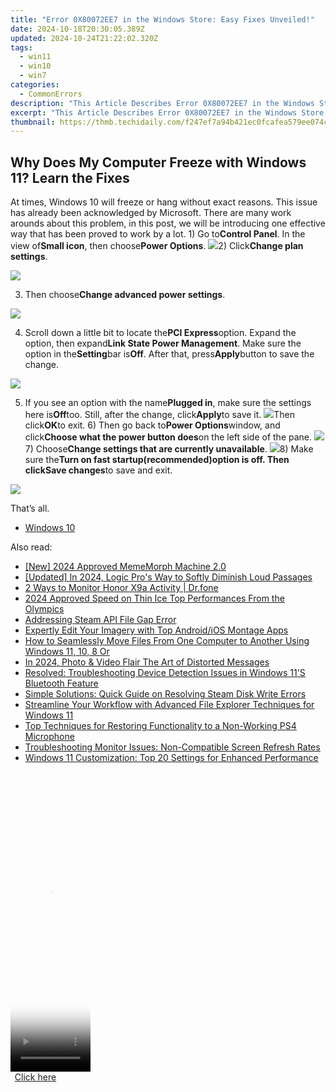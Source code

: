 ```yaml
---
title: "Error 0X80072EE7 in the Windows Store: Easy Fixes Unveiled!"
date: 2024-10-18T20:30:05.389Z
updated: 2024-10-24T21:22:02.320Z
tags:
  - win11
  - win10
  - win7
categories:
  - CommonErrors
description: "This Article Describes Error 0X80072EE7 in the Windows Store: Easy Fixes Unveiled!"
excerpt: "This Article Describes Error 0X80072EE7 in the Windows Store: Easy Fixes Unveiled!"
thumbnail: https://thmb.techidaily.com/f247ef7a94b421ec0fcafea579ee074c3050225ad0c19a044a9d73401964e5e7.jpg
---
```


## Why Does My Computer Freeze with Windows 11? Learn the Fixes

At times, Windows 10 will freeze or hang without exact reasons. This issue has already been acknowledged by Microsoft. There are many work arounds about this problem, in this post, we will be introducing one effective way that has been proved to work by a lot. 1) Go to**Control Panel**. In the view of**Small icon**, then choose**Power Options**. ![](https://images.drivereasy.com/wp-content/uploads/2016/10/power-options.jpg)2) Click**Change plan settings**.

![](https://images.drivereasy.com/wp-content/uploads/2016/10/change-plan-settings.jpg)

3) Then choose**Change advanced power settings**.

![](https://images.drivereasy.com/wp-content/uploads/2016/10/change-advanced-power-settings-600x446.jpg)

4) Scroll down a little bit to locate the**PCI Express**option. Expand the option, then expand**Link State Power Management**. Make sure the option in the**Setting**bar is**Off**. After that, press**Apply**button to save the change.

![](https://images.drivereasy.com/wp-content/uploads/2016/10/link-state-power-management.jpg)

5) If you see an option with the name**Plugged in**, make sure the settings here is**Off**too. Still, after the change, click**Apply**to save it. ![](https://images.drivereasy.com/wp-content/uploads/2016/10/off-plugged-in-pci-express.jpg)Then click**OK**to exit. 6) Then go back to**Power Options**window, and click**Choose what the power button does**on the left side of the pane. ![](https://images.drivereasy.com/wp-content/uploads/2016/10/choose-what-the-power-button-does-600x451.jpg)7) Choose**Change settings that are currently unavailable**. ![](https://images.drivereasy.com/wp-content/uploads/2016/10/change-settings-that-are-currently-unavailable.jpg)8) Make sure the**Turn on fast startup(recommended)**option is off. Then click**Save changes**to save and exit.

![](https://images.drivereasy.com/wp-content/uploads/2016/10/img_57fdf5c9b248d-600x450.jpg)

That’s all.

* [Windows 10](https://tools.techidaily.com/drivereasy/download/)

<ins class="adsbygoogle"
     style="display:block"
     data-ad-format="autorelaxed"
     data-ad-client="ca-pub-7571918770474297"
     data-ad-slot="1223367746"></ins>

<ins class="adsbygoogle"
     style="display:block"
     data-ad-client="ca-pub-7571918770474297"
     data-ad-slot="8358498916"
     data-ad-format="auto"
     data-full-width-responsive="true"></ins>

<span class="atpl-alsoreadstyle">Also read:</span>
<div><ul>
<li><a href="https://fox-helps.techidaily.com/new-2024-approved-mememorph-machine-20/"><u>[New] 2024 Approved MemeMorph Machine 2.0</u></a></li>
<li><a href="https://article-tips.techidaily.com/updated-in-2024-logic-pros-way-to-softly-diminish-loud-passages/"><u>[Updated] In 2024, Logic Pro's Way to Softly Diminish Loud Passages</u></a></li>
<li><a href="https://android-location-track.techidaily.com/2-ways-to-monitor-honor-x9a-activity-drfone-by-drfone-virtual-android/"><u>2 Ways to Monitor Honor X9a Activity | Dr.fone</u></a></li>
<li><a href="https://extra-skills.techidaily.com/2024-approved-speed-on-thin-ice-top-performances-from-the-olympics/"><u>2024 Approved Speed on Thin Ice Top Performances From the Olympics</u></a></li>
<li><a href="https://common-error.techidaily.com/addressing-steam-api-file-gap-error/"><u>Addressing Steam API File Gap Error</u></a></li>
<li><a href="https://extra-lessons.techidaily.com/expertly-edit-your-imagery-with-top-androidios-montage-apps/"><u>Expertly Edit Your Imagery with Top Android/iOS Montage Apps</u></a></li>
<li><a href="https://win-popular.techidaily.com/how-to-seamlessly-move-files-from-one-computer-to-another-using-windows-11-10-8-or/"><u>How to Seamlessly Move Files From One Computer to Another Using Windows 11, 10, 8 Or</u></a></li>
<li><a href="https://extra-support.techidaily.com/in-2024-photo-and-video-flair-the-art-of-distorted-messages/"><u>In 2024, Photo & Video Flair The Art of Distorted Messages</u></a></li>
<li><a href="https://common-error.techidaily.com/resolved-troubleshooting-device-detection-issues-in-windows-11s-bluetooth-feature/"><u>Resolved: Troubleshooting Device Detection Issues in Windows 11'S Bluetooth Feature</u></a></li>
<li><a href="https://common-error.techidaily.com/simple-solutions-quick-guide-on-resolving-steam-disk-write-errors/"><u>Simple Solutions: Quick Guide on Resolving Steam Disk Write Errors</u></a></li>
<li><a href="https://common-error.techidaily.com/streamline-your-workflow-with-advanced-file-explorer-techniques-for-windows-11/"><u>Streamline Your Workflow with Advanced File Explorer Techniques for Windows 11</u></a></li>
<li><a href="https://common-error.techidaily.com/top-techniques-for-restoring-functionality-to-a-non-working-ps4-microphone/"><u>Top Techniques for Restoring Functionality to a Non-Working PS4 Microphone</u></a></li>
<li><a href="https://common-error.techidaily.com/troubleshooting-monitor-issues-non-compatible-screen-refresh-rates/"><u>Troubleshooting Monitor Issues: Non-Compatible Screen Refresh Rates</u></a></li>
<li><a href="https://win11-tips.techidaily.com/windows-11-customization-top-20-settings-for-enhanced-performance/"><u>Windows 11 Customization: Top 20 Settings for Enhanced Performance</u></a></li>
</ul></div>

<!-- affiliate ads begin -->
<span id="1938136">
					<video width="128" height="480" style="cursor:pointer"
           poster="//a.impactradius-go.com/display-clicktoplayimage/1938136.png"
           onclick="if(!this.playClicked){this.play();this.setAttribute('controls',true);this.playClicked=true;}">
	   <source src="//a.impactradius-go.com/display-ad/22993-1938136">
	   <img src="//a.impactradius-go.com/display-clicktoplayimage/1938136.png" style="border: none; height: 100%; width: 100%; object-fit: contain">
	</video>
	<div style="width:80px;text-align:center"><a href="javascript:window.open(decodeURIComponent('https%3A%2F%2Fhomestyler.sjv.io%2Fc%2F5597632%2F1938136%2F22993'), '_blank');void(0);">Click here</a></div>
</span>
<img height="0" width="0" src="https://imp.pxf.io/i/5597632/1938136/22993" style="position:absolute;visibility:hidden;" border="0" />
<!-- affiliate ads end -->

